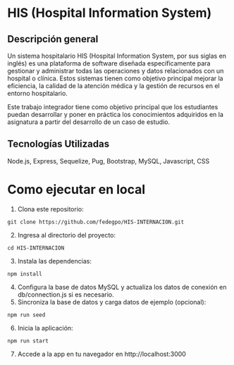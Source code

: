# HIS (Hospital Information System)

## Descripción general

Un sistema hospitalario HIS (Hospital Information System, por sus siglas en inglés) es una
plataforma de software diseñada específicamente para gestionar y administrar todas las
operaciones y datos relacionados con un hospital o clínica. Estos sistemas tienen como
objetivo principal mejorar la eficiencia, la calidad de la atención médica y la gestión de
recursos en el entorno hospitalario.

Este trabajo integrador tiene como objetivo principal que los estudiantes puedan desarrollar
y poner en práctica los conocimientos adquiridos en la asignatura a partir del desarrollo de
un caso de estudio.

## Tecnologías Utilizadas
Node.js, Express, Sequelize, Pug, Bootstrap, MySQL, Javascript, CSS

# Como ejecutar en local

1. Clona este repositorio:
```
git clone https://github.com/fedegpo/HIS-INTERNACION.git
```
2. Ingresa al directorio del proyecto:
```
cd HIS-INTERNACION
```
3. Instala las dependencias:
```
npm install
```
4. Configura la base de datos MySQL y actualiza los datos de conexión en db/connection.js si es necesario.
5. Sincroniza la base de datos y carga datos de ejemplo (opcional):
```
npm run seed
```
6. Inicia la aplicación:
```
npm run start
```
7. Accede a la app en tu navegador en http://localhost:3000
